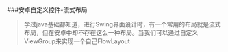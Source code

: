 ###安卓自定义控件-流式布局
> 学过java基础都知道，进行Swing界面设计时，有一个常用的布局就是流式布局，但在安卓中却不存在这么一种布局。当我们可以通过自定义ViewGroup来实现一个自己FlowLayout
